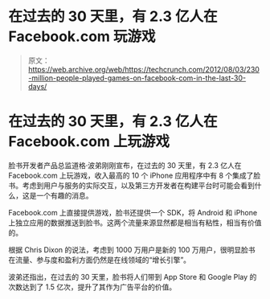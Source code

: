 # 在过去的 30 天里，有 2.3 亿人在 Facebook.com 玩游戏

> 原文：<https://web.archive.org/web/https://techcrunch.com/2012/08/03/230-million-people-played-games-on-facebook-com-in-the-last-30-days/>

# 在过去的 30 天里，有 2.3 亿人在 Facebook.com 上玩游戏

脸书开发者产品总监道格·波弟刚刚宣布，在过去的 30 天里，有 2.3 亿人在 Facebook.com 上玩游戏，收入最高的 10 个 iPhone 应用程序中有 8 个集成了脸书。考虑到用户与服务的实际交互，以及第三方开发者在构建平台时可能会看到什么，这是一个有趣的消息。

Facebook.com 上直接提供游戏，脸书还提供一个 SDK，将 Android 和 iPhone 上独立应用的数据推送到脸书。这两个流量来源显然都是相当有粘性，相当有价值的。

根据 Chris Dixon 的说法，考虑到 1000 万用户是新的 100 万用户，很明显脸书在流量、参与度和盈利方面仍然是在线领域的“增长引擎”。

波弟还指出，在过去的 30 天里，脸书将人们带到 App Store 和 Google Play 的次数达到了 1.5 亿次，提升了其作为广告平台的价值。
